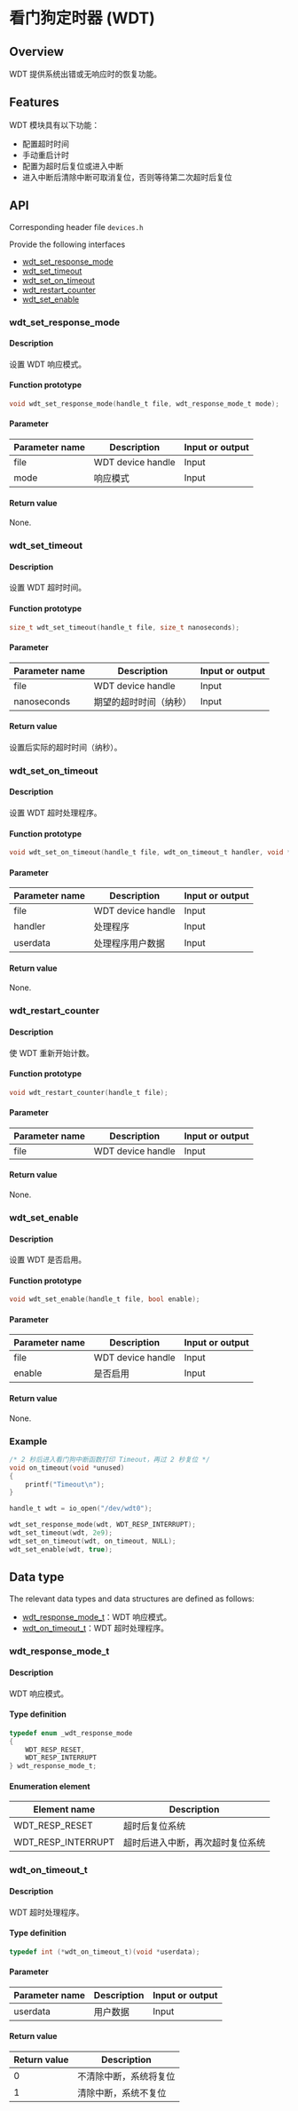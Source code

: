 # 看门狗定时器 (WDT)

## Overview

WDT 提供系统出错或无响应时的恢复功能。

## Features

WDT 模块具有以下功能：

- 配置超时时间
- 手动重启计时
- 配置为超时后复位或进入中断
- 进入中断后清除中断可取消复位，否则等待第二次超时后复位

## API

Corresponding header file `devices.h`

Provide the following interfaces

- [wdt\_set\_response\_mode](#wdtsetresponsemode)
- [wdt\_set\_timeout](#wdtsettimeout)
- [wdt\_set\_on\_timeout](#wdtsetontimeout)
- [wdt\_restart\_counter](#wdtrestartcounter)
- [wdt\_set\_enable](#wdtsetenable)

### wdt\_set\_response\_mode

#### Description

设置 WDT 响应模式。

#### Function prototype

```c
void wdt_set_response_mode(handle_t file, wdt_response_mode_t mode);
```

#### Parameter

| Parameter name     |   Description         |  Input or output  |
| ----------- | -------------- | --------- |
| file        | WDT device handle    | Input      |
| mode        | 响应模式        | Input      |

#### Return value

None.

### wdt\_set\_timeout

#### Description

设置 WDT 超时时间。

#### Function prototype

```c
size_t wdt_set_timeout(handle_t file, size_t nanoseconds);
```

#### Parameter

| Parameter name     |   Description               |  Input or output  |
| ----------- | -------------------- | --------- |
| file        | WDT device handle          | Input      |
| nanoseconds | 期望的超时时间（纳秒） | Input      |

#### Return value

设置后实际的超时时间（纳秒）。

### wdt\_set\_on\_timeout

#### Description

设置 WDT 超时处理程序。

#### Function prototype

```c
void wdt_set_on_timeout(handle_t file, wdt_on_timeout_t handler, void *userdata);
```

#### Parameter

| Parameter name  |   Description         |  Input or output  |
| -------- | -------------- | --------- |
| file     | WDT device handle    | Input      |
| handler  | 处理程序        | Input      |
| userdata | 处理程序用户数据 | Input      |

#### Return value

None.

### wdt\_restart\_counter

#### Description

使 WDT 重新开始计数。

#### Function prototype

```c
void wdt_restart_counter(handle_t file);
```

#### Parameter

| Parameter name    |   Description         |  Input or output  |
| ---------- | -------------- | --------- |
| file       | WDT device handle    | Input      |

#### Return value

None.

### wdt\_set\_enable

#### Description

设置 WDT 是否启用。

#### Function prototype

```c
void wdt_set_enable(handle_t file, bool enable);
```

#### Parameter

| Parameter name    |   Description         |  Input or output  |
| ---------- | -------------- | --------- |
| file       | WDT device handle    | Input      |
| enable     | 是否启用        | Input      |

#### Return value

None.

### Example

```c
/* 2 秒后进入看门狗中断函数打印 Timeout，再过 2 秒复位 */
void on_timeout(void *unused)
{
    printf("Timeout\n");
}

handle_t wdt = io_open("/dev/wdt0");

wdt_set_response_mode(wdt, WDT_RESP_INTERRUPT);
wdt_set_timeout(wdt, 2e9);
wdt_set_on_timeout(wdt, on_timeout, NULL);
wdt_set_enable(wdt, true);
```

## Data type

The relevant data types and data structures are defined as follows:

- [wdt\_response\_mode\_t](#wdtresponsemodet)：WDT 响应模式。
- [wdt\_on\_timeout\_t](#wdtontimeoutt)：WDT 超时处理程序。

### wdt\_response\_mode\_t

#### Description

WDT 响应模式。

#### Type definition

```c
typedef enum _wdt_response_mode
{
    WDT_RESP_RESET,
    WDT_RESP_INTERRUPT
} wdt_response_mode_t;
```

#### Enumeration element

| Element name             | Description           |
| -------------------- | ------------- |
| WDT\_RESP\_RESET     | 超时后复位系统 |
| WDT\_RESP\_INTERRUPT | 超时后进入中断，再次超时复位系统 |

### wdt\_on\_timeout\_t

#### Description

WDT 超时处理程序。

#### Type definition

```c
typedef int (*wdt_on_timeout_t)(void *userdata);
```

#### Parameter

| Parameter name    |   Description         |  Input or output  |
| ---------- | -------------- | --------- |
| userdata   | 用户数据        | Input      |

#### Return value

| Return value |  Description   |
| ----- | ------- |
| 0     | 不清除中断，系统将复位 |
| 1     | 清除中断，系统不复位   |